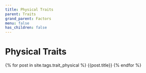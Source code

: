 ```yaml
---
title: Physical Traits
parent: Traits
grand_parent: Factors
menu: false
has_children: false
---
```


# Physical Traits

{% for post in site.tags.trait_physical %}
{{post.title}}
{% endfor %}
